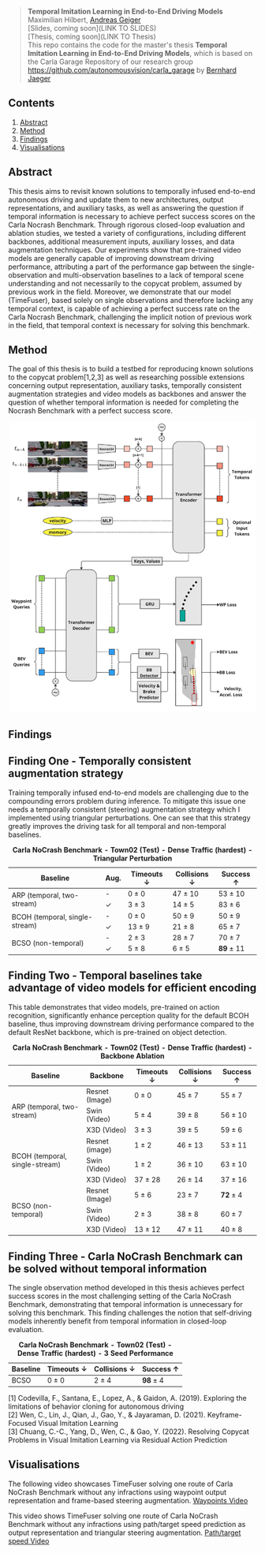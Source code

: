 > **Temporal Imitation Learning in End-to-End Driving Models** <br>
> Maximilian Hilbert, [Andreas Geiger](https://www.cvlibs.net/) <be><br>
> [Slides, coming soon](LINK TO SLIDES)<br>
> [Thesis, coming soon](LINK TO Thesis)<br>
> This repo contains the code for the master's thesis **Temporal Imitation Learning in End-to-End Driving Models**, which is based on the Carla Garage Repository of our research group https://github.com/autonomousvision/carla_garage by [Bernhard Jaeger](https://kait0.github.io/)

## Contents
1. [Abstract](#abstract)
2. [Method](#method)
3. [Findings](#Findings)
4. [Visualisations](#Visualisations)

## Abstract
This thesis aims to revisit known solutions to temporally infused end-to-end autonomous driving and update them to new architectures, output representations, and auxiliary tasks, as well as answering the question if temporal information is necessary to achieve perfect success scores on the Carla Nocrash Benchmark. Through rigorous closed-loop evaluation and ablation studies, we tested a variety of configurations, including different backbones, additional measurement inputs, auxiliary losses, and data augmentation techniques. Our experiments show that pre-trained video models are generally capable of improving downstream driving performance, attributing a part of the performance gap between the single-observation and multi-observation baselines to a lack of temporal scene understanding and not necessarily to the copycat problem, assumed by previous work in the field. Moreover, we demonstrate that our model (TimeFuser), based solely on single observations and therefore lacking any temporal context, is capable of achieving a perfect success rate on the Carla Nocrash Benchmark, challenging the implicit notion of previous work in the field, that temporal context is necessary for solving this benchmark.

## Method
The goal of this thesis is to build a testbed for reproducing known solutions to the copycat problem[1,2,3] as well as researching possible extensions concerning output representation, auxiliary tasks, temporally consistent augmentation strategies and video models as backbones and answer the question of whether temporal information is needed for completing the Nocrash Benchmark with a perfect success score.
<p align="center">
  <img src="assets/timefuser_default_config.png" alt="TimeFuser" width="500"/>
</p>

## Findings
## Finding One - Temporally consistent augmentation strategy
Training temporally infused end-to-end models are challenging due to the compounding errors problem during inference. To mitigate this issue one needs a temporally consistent (steering) augmentation strategy which I implemented using triangular perturbations. One can see that this strategy greatly improves the driving task for all temporal and non-temporal baselines.
<table>
    <caption><strong>Carla NoCrash Benchmark - Town02 (Test) - Dense Traffic (hardest) - Triangular Perturbation</strong></caption>
    <thead>
        <tr>
            <th>Baseline</th>
            <th>Aug.</th>
            <th>Timeouts &#x2193;</th>
            <th>Collisions &#x2193;</th>
            <th>Success &#x2191;</th>
        </tr>
    </thead>
    <tbody>
        <tr>
            <td rowspan="2">ARP (temporal, two-stream)</td>
            <td>-</td>
            <td>0 &plusmn; 0</td>
            <td>47 &plusmn; 10</td>
            <td>53 &plusmn; 10</td>
        </tr>
        <tr>
            <td>&#x2713;</td>
            <td>3 &plusmn; 3</td>
            <td>14 &plusmn; 5</td>
            <td>83 &plusmn; 6</td>
        </tr>
        <tr>
            <td rowspan="2">BCOH (temporal, single-stream)</td>
            <td>-</td>
            <td>0 &plusmn; 0</td>
            <td>50 &plusmn; 9</td>
            <td>50 &plusmn; 9</td>
        </tr>
        <tr>
            <td>&#x2713;</td>
            <td>13 &plusmn; 9</td>
            <td>21 &plusmn; 8</td>
            <td>65 &plusmn; 7</td>
        </tr>
        <tr>
            <td rowspan="2">BCSO (non-temporal)</td>
            <td>-</td>
            <td>2 &plusmn; 3</td>
            <td>28 &plusmn; 7</td>
            <td>70 &plusmn; 7</td>
        </tr>
        <tr>
            <td>&#x2713;</td>
            <td>5 &plusmn; 8</td>
            <td>6 &plusmn; 5</td>
            <td><strong>89</strong> &plusmn; 11</td>
        </tr>
    </tbody>
</table>

## Finding Two - Temporal baselines take advantage of video models for efficient encoding
This table demonstrates that video models, pre-trained on action recognition, significantly enhance perception quality for the default BCOH baseline, thus improving downstream driving performance compared to the default ResNet backbone, which is pre-trained on object detection.

<table>
    <caption><strong>Carla NoCrash Benchmark - Town02 (Test) - Dense Traffic (hardest) - Backbone Ablation</strong></caption>
    <thead>
        <tr>
            <th>Baseline</th>
            <th>Backbone</th>
            <th>Timeouts &#x2193;</th>
            <th>Collisions &#x2193;</th>
            <th>Success &#x2191;</th>
        </tr>
    </thead>
    <tbody>
        <tr>
            <td rowspan="3">ARP (temporal, two-stream)</td>
            <td>Resnet (Image)</td>
            <td>0 &plusmn; 0</td>
            <td>45 &plusmn; 7</td>
            <td>55 &plusmn; 7</td>
        </tr>
        <tr>
            <td>Swin (Video)</td>
            <td>5 &plusmn; 4</td>
            <td>39 &plusmn; 8</td>
            <td>56 &plusmn; 10</td>
        </tr>
        <tr>
            <td>X3D (Video)</td>
            <td>3 &plusmn; 3</td>
            <td>39 &plusmn; 5</td>
            <td>59 &plusmn; 6</td>
        </tr>
        <tr>
            <td rowspan="3">BCOH (temporal, single-stream)</td>
            <td>Resnet (image)</td>
            <td>1 &plusmn; 2</td>
            <td>46 &plusmn; 13</td>
            <td>53 &plusmn; 11</td>
        </tr>
        <tr>
            <td>Swin (Video)</td>
            <td>1 &plusmn; 2</td>
            <td>36 &plusmn; 10</td>
            <td>63 &plusmn; 10</td>
        </tr>
        <tr>
            <td>X3D (Video)</td>
            <td>37 &plusmn; 28</td>
            <td>26 &plusmn; 14</td>
            <td>37 &plusmn; 16</td>
        </tr>
        <tr>
            <td rowspan="3">BCSO (non-temporal)</td>
            <td>Resnet (Image)</td>
            <td>5 &plusmn; 6</td>
            <td>23 &plusmn; 7</td>
            <td><strong>72</strong> &plusmn; 4</td>
        </tr>
        <tr>
            <td>Swin (Video)</td>
            <td>2 &plusmn; 3</td>
            <td>38 &plusmn; 8</td>
            <td>60 &plusmn; 7</td>
        </tr>
        <tr>
            <td>X3D (Video)</td>
            <td>13 &plusmn; 12</td>
            <td>47 &plusmn; 11</td>
            <td>40 &plusmn; 8</td>
        </tr>
    </tbody>
</table>

## Finding Three - Carla NoCrash Benchmark can be solved without temporal information
The single observation method developed in this thesis achieves perfect success scores in the most challenging setting of the Carla NoCrash Benchmark, demonstrating that temporal information is unnecessary for solving this benchmark. This finding challenges the notion that self-driving models inherently benefit from temporal information in closed-loop evaluation. 
<table>
    <caption><strong>Carla NoCrash Benchmark - Town02 (Test) - Dense Traffic (hardest) - 3 Seed Performance</strong></caption>
    <thead>
        <tr>
            <th>Baseline</th>
            <th>Timeouts &#x2193;</th>
            <th>Collisions &#x2193;</th>
            <th>Success &#x2191;</th>
        </tr>
    </thead>
    <tbody>
        <tr>
            <td>BCSO</td>
            <td>0 &plusmn; 0</td>
            <td>2 &plusmn; 4</td>
            <td><strong>98</strong> &plusmn; 4</td>
        </tr>
    </tbody>
</table>

[1] Codevilla, F., Santana, E., Lopez, A., & Gaidon, A. (2019). Exploring the limitations of behavior cloning for autonomous driving <br>
[2] Wen, C., Lin, J., Qian, J., Gao, Y., & Jayaraman, D. (2021). Keyframe-Focused Visual Imitation Learning <br>
[3] Chuang, C.-C., Yang, D., Wen, C., & Gao, Y. (2022). Resolving Copycat Problems in Visual Imitation Learning via Residual Action Prediction <br>

## Visualisations
The following video showcases TimeFuser solving one route of Carla NoCrash Benchmark without any infractions using waypoint output representation and frame-based steering augmentation.
[Waypoints Video](https://www.youtube.com/watch?v=9L257BPMo-M)

This video shows TimeFuser solving one route of Carla NoCrash Benchmark without any infractions using path/target speed prediction as output representation and triangular steering augmentation.
[Path/target speed Video](https://www.youtube.com/watch?v=sO2gYGF9dEE)
